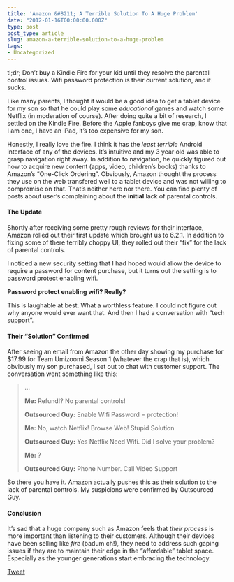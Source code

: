 ```yaml
---
title: 'Amazon &#8211; A Terrible Solution To A Huge Problem'
date: "2012-01-16T00:00:00.000Z"
type: post 
post_type: article
slug: amazon-a-terrible-solution-to-a-huge-problem
tags: 
- Uncategorized
---
```

tl;dr; Don&#8217;t buy a Kindle Fire for your kid until they resolve the parental control issues. Wifi password protection is their current solution, and it sucks.

Like many parents, I thought it would be a good idea to get a tablet device for my son so that he could play some *educational* games and watch some Netflix (in moderation of course). After doing quite a bit of research, I settled on the Kindle Fire. Before the Apple fanboys give me crap, know that I am one, I have an iPad, it&#8217;s too expensive for my son.

Honestly, I really love the fire. I think it has the *least terrible* Android interface of any of the devices. It&#8217;s intuitive and my 3 year old was able to grasp navigation right away. In addition to navigation, he quickly figured out how to acquire new content (apps, video, children&#8217;s books) thanks to Amazon&#8217;s &#8220;One-Click Ordering&#8221;. Obviously, Amazon thought the process they use on the web transfered well to a tablet device and was not willing to compromise on that. That&#8217;s neither here nor there. You can find plenty of posts about user&#8217;s complaining about the **initial** lack of parental controls.

#### The Update

Shortly after receiving some pretty rough reviews for their interface, Amazon rolled out their first update which brought us to 6.2.1. In addition to fixing some of there terribly choppy UI, they rolled out their &#8220;fix&#8221; for the lack of parental controls.

I noticed a new security setting that I had hoped would allow the device to require a password for content purchase, but it turns out the setting is to password protect enabling wifi.

**Password protect enabling wifi? Really?**

This is laughable at best. What a worthless feature. I could not figure out why anyone would ever want that. And then I had a conversation with &#8220;tech support&#8221;.

#### Their &#8220;Solution&#8221; Confirmed

After seeing an email from Amazon the other day showing my purchase for $17.99 for Team Umizoomi Season 1 (whatever the crap that is), which obviously my son purchased, I set out to chat with customer support. The conversation went something like this:

> &#8230;  
>   
> **Me:** Refund!? No parental controls!
> 
> **Outsourced Guy:** Enable Wifi Password = protection!
> 
> **Me:** No, watch Netflix! Browse Web! Stupid Solution
> 
> **Outsourced Guy:** Yes Netflix Need Wifi. Did I solve your problem?
> 
> **Me:** ?
> 
> **Outsourced Guy:** Phone Number. Call Video Support

So there you have it. Amazon actually pushes this as their solution to the lack of parental controls. My suspicions were confirmed by Outsourced Guy.

#### Conclusion

It&#8217;s sad that a huge company such as Amazon feels that *their process* is more important than listening to their customers. Although their devices have been selling like *fire* (badum ch!), they need to address such gaping issues if they are to maintain their edge in the &#8220;affordable&#8221; tablet space. Especially as the younger generations start embracing the technology.

<div style="">
  <a href="http://twitter.com/share" class="twitter-share-button" data-count="horizontal" data-text="Amazon - A Terrible Solution To A Huge Problem" data-url="http://brandontreb.com/amazon-a-terrible-solution-to-a-huge-problem"  data-via="brandontreb" data-related="brandontreb:">Tweet</a>
</div>